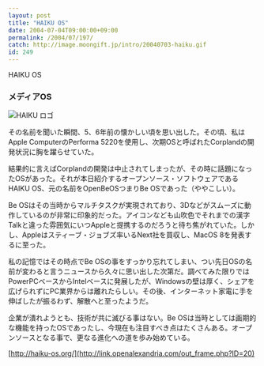 ```yaml
---
layout: post
title: "HAIKU OS"
date: 2004-07-04T09:00:00+09:00
permalink: /2004/07/197/
catch: http://image.moongift.jp/intro/20040703-haiku.gif
id: 249
---
```

HAIKU OS  
<!--more-->

### メディアOS
  

![HAIKU ロゴ](http://image.moongift.jp/intro/20040703-haiku.gif "HAIKU ロゴ")

  

その名前を聞いた瞬間、5、6年前の懐かしい頃を思い出した。その頃、私はApple ComputerのPerforma 5220を使用し、次期OSと呼ばれたCorplandの開発状況に胸を躍らせていた。

  

結果的に言えばCorplandの開発は中止されてしまったが、その時に話題になったOSがあった。それが本日紹介するオープンソース・ソフトウェアであるHAIKU OS、元の名前をOpenBeOSつまりBe OSであった（ややこしい）。

  

Be OSはその当時からマルチタスクが実現されており、3Dなどがスムーズに動作しているのが非常に印象的だった。アイコンなども山吹色でそれまでの漢字Talkと違った雰囲気にいつAppleと提携するのだろうと待ち焦がれていた。しかし、Appleはスティーブ・ジョブズ率いるNext社を買収し、MacOS 8を発表するに至った。

  

私の記憶ではその時点でBe OSの事をすっかり忘れてしまい、つい先日OSの名前が変わると言うニュースから久々に思い出した次第だ。調べてみた限りではPowerPCベースからIntelベースに発展したが、Windowsの壁は厚く、シェアを広げられずにPC業界からは離れたらしい。その後、インターネット家電に手を伸ばしたが振るわず、解散へと至ったようだ。

  

企業が潰れようとも、技術が共に滅びる事はない。Be OSは当時としては画期的な機能を持ったOSであったし、今現在も注目すべき点はたくさんある。オープンソースとなる事で、更なる進化への道を歩み始めている。

  

[http://haiku-os.org/](http://link.openalexandria.com/out_frame.php?ID=20)

